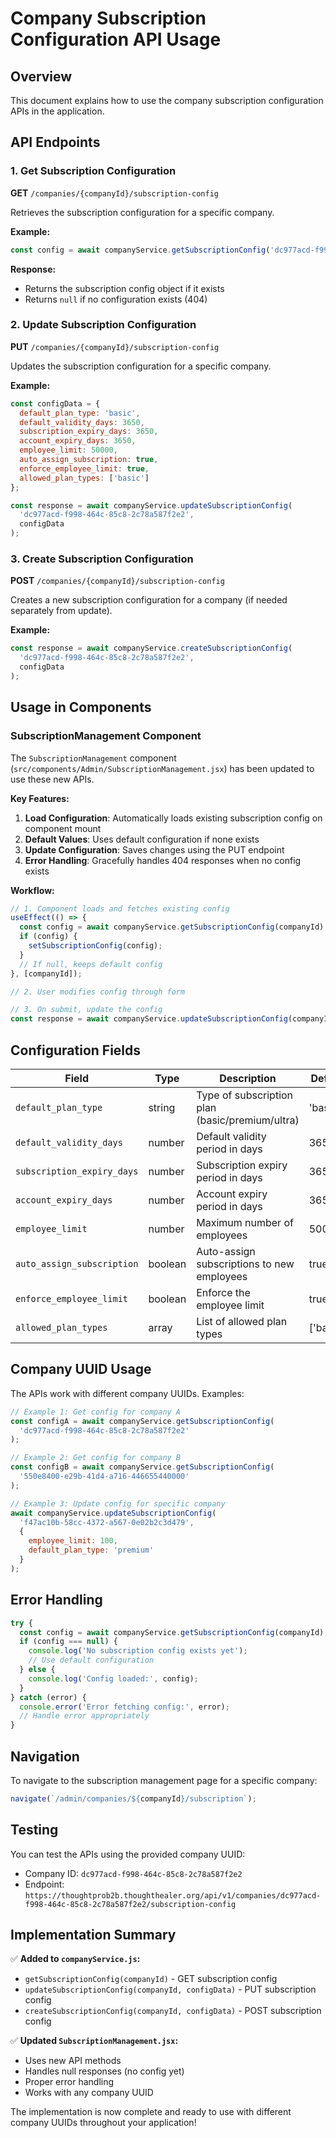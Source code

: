 # Company Subscription Configuration API Usage

## Overview
This document explains how to use the company subscription configuration APIs in the application.

## API Endpoints

### 1. Get Subscription Configuration
**GET** `/companies/{companyId}/subscription-config`

Retrieves the subscription configuration for a specific company.

**Example:**
```javascript
const config = await companyService.getSubscriptionConfig('dc977acd-f998-464c-85c8-2c78a587f2e2');
```

**Response:**
- Returns the subscription config object if it exists
- Returns `null` if no configuration exists (404)

### 2. Update Subscription Configuration
**PUT** `/companies/{companyId}/subscription-config`

Updates the subscription configuration for a specific company.

**Example:**
```javascript
const configData = {
  default_plan_type: 'basic',
  default_validity_days: 3650,
  subscription_expiry_days: 3650,
  account_expiry_days: 3650,
  employee_limit: 50000,
  auto_assign_subscription: true,
  enforce_employee_limit: true,
  allowed_plan_types: ['basic']
};

const response = await companyService.updateSubscriptionConfig(
  'dc977acd-f998-464c-85c8-2c78a587f2e2',
  configData
);
```

### 3. Create Subscription Configuration
**POST** `/companies/{companyId}/subscription-config`

Creates a new subscription configuration for a company (if needed separately from update).

**Example:**
```javascript
const response = await companyService.createSubscriptionConfig(
  'dc977acd-f998-464c-85c8-2c78a587f2e2',
  configData
);
```

## Usage in Components

### SubscriptionManagement Component

The `SubscriptionManagement` component (`src/components/Admin/SubscriptionManagement.jsx`) has been updated to use these new APIs.

**Key Features:**
1. **Load Configuration**: Automatically loads existing subscription config on component mount
2. **Default Values**: Uses default configuration if none exists
3. **Update Configuration**: Saves changes using the PUT endpoint
4. **Error Handling**: Gracefully handles 404 responses when no config exists

**Workflow:**
```javascript
// 1. Component loads and fetches existing config
useEffect(() => {
  const config = await companyService.getSubscriptionConfig(companyId);
  if (config) {
    setSubscriptionConfig(config);
  }
  // If null, keeps default config
}, [companyId]);

// 2. User modifies config through form

// 3. On submit, update the config
const response = await companyService.updateSubscriptionConfig(companyId, configData);
```

## Configuration Fields

| Field | Type | Description | Default |
|-------|------|-------------|---------|
| `default_plan_type` | string | Type of subscription plan (basic/premium/ultra) | 'basic' |
| `default_validity_days` | number | Default validity period in days | 3650 |
| `subscription_expiry_days` | number | Subscription expiry period in days | 3650 |
| `account_expiry_days` | number | Account expiry period in days | 3650 |
| `employee_limit` | number | Maximum number of employees | 50000 |
| `auto_assign_subscription` | boolean | Auto-assign subscriptions to new employees | true |
| `enforce_employee_limit` | boolean | Enforce the employee limit | true |
| `allowed_plan_types` | array | List of allowed plan types | ['basic'] |

## Company UUID Usage

The APIs work with different company UUIDs. Examples:

```javascript
// Example 1: Get config for company A
const configA = await companyService.getSubscriptionConfig(
  'dc977acd-f998-464c-85c8-2c78a587f2e2'
);

// Example 2: Get config for company B
const configB = await companyService.getSubscriptionConfig(
  '550e8400-e29b-41d4-a716-446655440000'
);

// Example 3: Update config for specific company
await companyService.updateSubscriptionConfig(
  'f47ac10b-58cc-4372-a567-0e02b2c3d479',
  {
    employee_limit: 100,
    default_plan_type: 'premium'
  }
);
```

## Error Handling

```javascript
try {
  const config = await companyService.getSubscriptionConfig(companyId);
  if (config === null) {
    console.log('No subscription config exists yet');
    // Use default configuration
  } else {
    console.log('Config loaded:', config);
  }
} catch (error) {
  console.error('Error fetching config:', error);
  // Handle error appropriately
}
```

## Navigation

To navigate to the subscription management page for a specific company:

```javascript
navigate(`/admin/companies/${companyId}/subscription`);
```

## Testing

You can test the APIs using the provided company UUID:
- Company ID: `dc977acd-f998-464c-85c8-2c78a587f2e2`
- Endpoint: `https://thoughtprob2b.thoughthealer.org/api/v1/companies/dc977acd-f998-464c-85c8-2c78a587f2e2/subscription-config`

## Implementation Summary

✅ **Added to `companyService.js`:**
- `getSubscriptionConfig(companyId)` - GET subscription config
- `updateSubscriptionConfig(companyId, configData)` - PUT subscription config
- `createSubscriptionConfig(companyId, configData)` - POST subscription config

✅ **Updated `SubscriptionManagement.jsx`:**
- Uses new API methods
- Handles null responses (no config yet)
- Proper error handling
- Works with any company UUID

The implementation is now complete and ready to use with different company UUIDs throughout your application!
